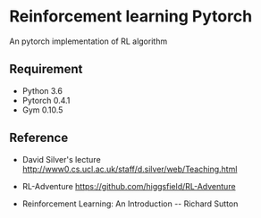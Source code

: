 # Reinforcement learning Pytorch 
An pytorch implementation of RL algorithm


## Requirement
* Python 3.6
* Pytorch 0.4.1
* Gym 0.10.5


## Reference

* David Silver's lecture
http://www0.cs.ucl.ac.uk/staff/d.silver/web/Teaching.html

* RL-Adventure
https://github.com/higgsfield/RL-Adventure

* Reinforcement Learning: An Introduction -- Richard Sutton
